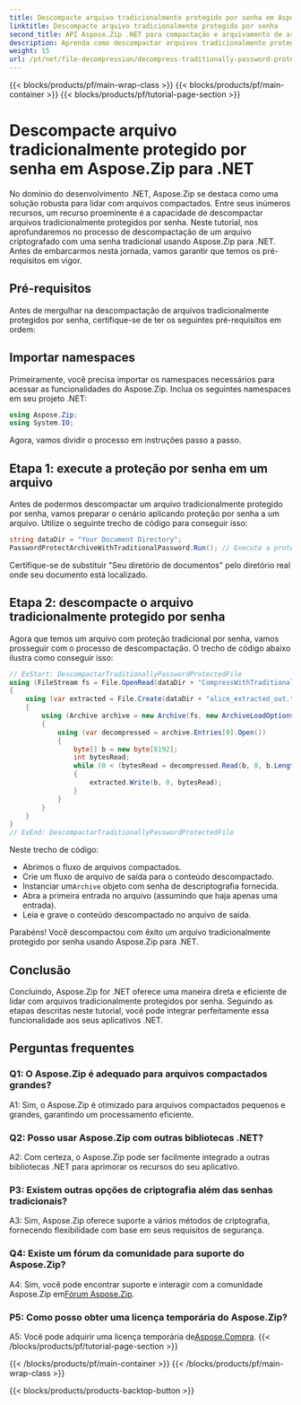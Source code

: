 ```yaml
---
title: Descompacte arquivo tradicionalmente protegido por senha em Aspose.Zip para .NET
linktitle: Descompacte arquivo tradicionalmente protegido por senha
second_title: API Aspose.Zip .NET para compactação e arquivamento de arquivos
description: Aprenda como descompactar arquivos tradicionalmente protegidos por senha usando Aspose.Zip for .NET. Um guia passo a passo para integração perfeita.
weight: 15
url: /pt/net/file-decompression/decompress-traditionally-password-protected-file/
---
```


{{< blocks/products/pf/main-wrap-class >}}
{{< blocks/products/pf/main-container >}}
{{< blocks/products/pf/tutorial-page-section >}}

# Descompacte arquivo tradicionalmente protegido por senha em Aspose.Zip para .NET

No domínio do desenvolvimento .NET, Aspose.Zip se destaca como uma solução robusta para lidar com arquivos compactados. Entre seus inúmeros recursos, um recurso proeminente é a capacidade de descompactar arquivos tradicionalmente protegidos por senha. Neste tutorial, nos aprofundaremos no processo de descompactação de um arquivo criptografado com uma senha tradicional usando Aspose.Zip para .NET. Antes de embarcarmos nesta jornada, vamos garantir que temos os pré-requisitos em vigor.

## Pré-requisitos

Antes de mergulhar na descompactação de arquivos tradicionalmente protegidos por senha, certifique-se de ter os seguintes pré-requisitos em ordem:

## Importar namespaces

Primeiramente, você precisa importar os namespaces necessários para acessar as funcionalidades do Aspose.Zip. Inclua os seguintes namespaces em seu projeto .NET:

```csharp
using Aspose.Zip;
using System.IO;
```

Agora, vamos dividir o processo em instruções passo a passo.

## Etapa 1: execute a proteção por senha em um arquivo

Antes de podermos descompactar um arquivo tradicionalmente protegido por senha, vamos preparar o cenário aplicando proteção por senha a um arquivo. Utilize o seguinte trecho de código para conseguir isso:

```csharp
string dataDir = "Your Document Directory";
PasswordProtectArchiveWithTraditionalPassword.Run(); // Execute a proteção por senha em um exemplo de arquivo para usá-lo mais tarde
```

Certifique-se de substituir "Seu diretório de documentos" pelo diretório real onde seu documento está localizado.

## Etapa 2: descompacte o arquivo tradicionalmente protegido por senha

Agora que temos um arquivo com proteção tradicional por senha, vamos prosseguir com o processo de descompactação. O trecho de código abaixo ilustra como conseguir isso:

```csharp
// ExStart: DescompactarTraditionallyPasswordProtectedFile
using (FileStream fs = File.OpenRead(dataDir + "CompressWithTraditionalEncryption_out.zip"))
{
    using (var extracted = File.Create(dataDir + "alice_extracted_out.txt"))
    {
        using (Archive archive = new Archive(fs, new ArchiveLoadOptions() { DecryptionPassword = "p@s$" }))
        {
            using (var decompressed = archive.Entries[0].Open())
            {
                byte[] b = new byte[8192];
                int bytesRead;
                while (0 < (bytesRead = decompressed.Read(b, 0, b.Length)))
                {
                    extracted.Write(b, 0, bytesRead);
                }
            }
        }
    }
}
// ExEnd: DescompactarTraditionallyPasswordProtectedFile
```

Neste trecho de código:
- Abrimos o fluxo de arquivos compactados.
- Crie um fluxo de arquivo de saída para o conteúdo descompactado.
-  Instanciar um`Archive` objeto com senha de descriptografia fornecida.
- Abra a primeira entrada no arquivo (assumindo que haja apenas uma entrada).
- Leia e grave o conteúdo descompactado no arquivo de saída.

Parabéns! Você descompactou com êxito um arquivo tradicionalmente protegido por senha usando Aspose.Zip para .NET.

## Conclusão

Concluindo, Aspose.Zip for .NET oferece uma maneira direta e eficiente de lidar com arquivos tradicionalmente protegidos por senha. Seguindo as etapas descritas neste tutorial, você pode integrar perfeitamente essa funcionalidade aos seus aplicativos .NET.

## Perguntas frequentes

### Q1: O Aspose.Zip é adequado para arquivos compactados grandes?

A1: Sim, o Aspose.Zip é otimizado para arquivos compactados pequenos e grandes, garantindo um processamento eficiente.

### Q2: Posso usar Aspose.Zip com outras bibliotecas .NET?

A2: Com certeza, o Aspose.Zip pode ser facilmente integrado a outras bibliotecas .NET para aprimorar os recursos do seu aplicativo.

### P3: Existem outras opções de criptografia além das senhas tradicionais?

A3: Sim, Aspose.Zip oferece suporte a vários métodos de criptografia, fornecendo flexibilidade com base em seus requisitos de segurança.

### Q4: Existe um fórum da comunidade para suporte do Aspose.Zip?

 A4: Sim, você pode encontrar suporte e interagir com a comunidade Aspose.Zip em[Fórum Aspose.Zip](https://forum.aspose.com/c/zip/37).

### P5: Como posso obter uma licença temporária do Aspose.Zip?

 A5: Você pode adquirir uma licença temporária de[Aspose.Compra](https://purchase.aspose.com/temporary-license/).
{{< /blocks/products/pf/tutorial-page-section >}}

{{< /blocks/products/pf/main-container >}}
{{< /blocks/products/pf/main-wrap-class >}}

{{< blocks/products/products-backtop-button >}}
